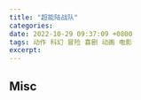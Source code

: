 ```yaml
---
title: "超能陆战队"
categories: 
date: 2022-10-29 09:37:09 +0800
tags: 动作 科幻 冒险 喜剧 动画 电影
excerpt: 
---
```













## Misc




